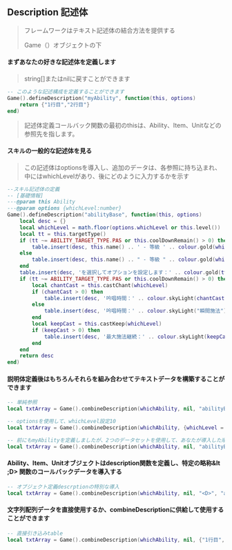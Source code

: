 ## Description 記述体

> フレームワークはテキスト記述体の結合方法を提供する
>
> Game（）オブジェクトの下

#### まずあなたの好きな記述体を定義します

> string[]またはnilに戻すことができます

```lua
-- このような記述構成を定義することができます
Game().defineDescription("myAbility", function(this, options)
    return {"1行目","2行目"}
end)
```

> 記述体定義コールバック関数の最初のthisは、Ability、Item、Unitなどの参照先を指します。

#### スキルの一般的な記述体を見る

> この記述体はoptionsを導入し、追加のデータは、各参照に持ち込まれ、中にはwhichLevelがあり、後にどのように入力するかを示す

```lua
--スキル記述体の定義
-- [基礎情報]
---@param this Ability
---@param options {whichLevel:number}
Game().defineDescription("abilityBase", function(this, options)
    local desc = {}
    local whichLevel = math.floor(options.whichLevel or this.level())
    local tt = this.targetType()
    if (tt ~= ABILITY_TARGET_TYPE.PAS or this.coolDownRemain() > 0) then
        table.insert(desc, this.name() .. ' - 等級 ' .. colour.gold(whichLevel) .. '（' .. colour.gold(this.hotkey()) .. '）')
    else
        table.insert(desc, this.name() .. " - 等級 " .. colour.gold(whichLevel))
    end
    table.insert(desc, 'を選択してオプションを設定します：' .. colour.gold(tt.label))
    if (tt ~= ABILITY_TARGET_TYPE.PAS or this.coolDownRemain() > 0) then
        local chantCast = this.castChant(whichLevel)
        if (chantCast > 0) then
            table.insert(desc, '吟唱時間：' .. colour.skyLight(chantCast .. " 秒"))
        else
            table.insert(desc, '吟唱時間：' .. colour.skyLight("瞬間施法"))
        end
        local keepCast = this.castKeep(whichLevel)
        if (keepCast > 0) then
            table.insert(desc, '最大施法継続：' .. colour.skyLight(keepCast .. " 秒"))
        end
    end
    return desc
end)
```

#### 説明体定義後はもちろんそれらを組み合わせてテキストデータを構築することができます

```lua
-- 単純参照
local txtArray = Game().combineDescription(whichAbility, nil, "abilityBase")

-- optionsを使用して、whichLevel設定10
local txtArray = Game().combineDescription(whichAbility, {whichLevel = 10}, "abilityBase")

-- 前にもmyAbilityを定義しましたが、2つのデータセットを使用して、あなたが導入した順序でマージすることもできます
local txtArray = Game().combineDescription(whichAbility, nil, "abilityBase", "myAbility")
```

#### Ability、Item、Unitオブジェクトはdescription関数を定義し、特定の略称&lt ;D> 関数のコールバックデータを導入する

```lua
-- オブジェクト定義descrptionの特別な導入
local txtArray = Game().combineDescription(whichAbility, nil, "<D>", "abilityBase")
```

#### 文字列配列データを直接使用するか、combineDescriptionに供給して使用することができます

```lua
-- 直接引き込みtable
local txtArray = Game().combineDescription(whichAbility, nil, {"1行目","2行目"})
```
